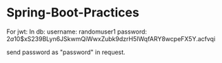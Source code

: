 # Spring-Boot-Practices

For jwt:
In db: 
username: randomuser1
password: $2a$10$xS239BLyn6JSkwmQiWwxZubk9dzrH5IWqfARY8wcpeFX5Y.acfvqi

send password as "password" in request.
